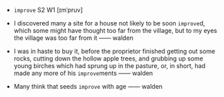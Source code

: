 - `improve` S2 W1 [ɪmˈpruv]



-  I discovered many a site for a house not likely to be soon `improve`d, which some might have thought too far from the village, but to my eyes the village was too far from it —— walden

-  I was in haste to buy it, before the proprietor finished getting out some rocks, cutting down the hollow apple trees, and grubbing up some young birches which had sprung up in the pasture, or, in short, had made any more of his `improve`ments —— walden

-  Many think that seeds `improve` with age —— walden